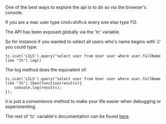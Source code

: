 
One of the best ways to explore the api is to do so via the browser's console.

If you are a mac user type cmd+shift+k every one else type f12.

The API has been exposed globally via the 'tc' variable.

So for instance if you wanted to select all users who's name begins with 'J' you could type:

	tc.icat('LILS').query("select user from User user where user.fullName like "J%").log()

The log method does the equivalent of:

	tc.icat('LILS').query("select user from User user where user.fullName like "J%").then(function(results){
		console.log(results);
	});

it is just a convenience method to make your life easier when debugging or experimenting.

The rest of 'tc' variable's documentation can be found [here](tc.html).
